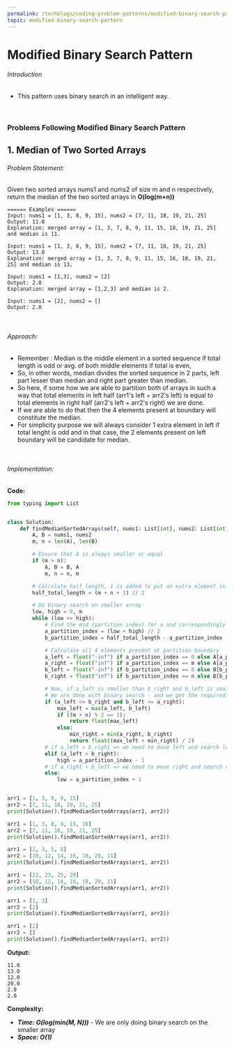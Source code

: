 ```yaml
---
permalink: /techblogs/coding-problem-patterns/modified-binary-search-pattern
topic: modified-binary-search-pattern
---
```




# Modified Binary Search Pattern

###### Introduction

- This pattern uses binary search in an intelligent way.

<br>

### Problems Following Modified Binary Search Pattern

## 1. Median of Two Sorted Arrays

###### Problem Statement:

Given two sorted arrays nums1 and nums2 of size m and n respectively, return the median of the two sorted arrays in **O(log(m+n))**

```
====== Examples ======
Input: nums1 = [1, 3, 8, 9, 15], nums2 = [7, 11, 18, 19, 21, 25]
Output: 11.0
Explanation: merged array = [1, 3, 7, 8, 9, 11, 15, 18, 19, 21, 25] and median is 11.

Input: nums1 = [1, 3, 8, 9, 15], nums2 = [7, 11, 18, 19, 21, 25]
Output: 13.0
Explanation: merged array = [1, 3, 7, 8, 9, 11, 15, 16, 18, 19, 21, 25] and median is 13.

Input: nums1 = [1,3], nums2 = [2]
Output: 2.0
Explanation: merged array = [1,2,3] and median is 2.

Input: nums1 = [2], nums2 = []
Output: 2.0
```

<br>

###### Approach:

- Remember : Median is the middle element in a sorted sequence if total length is odd or avg. of both middle elements if total is even,
- So, in other words, median divides the sorted sequence in 2 parts, left part lesser than median and right part greater than median.
- So here, if some how we are able to partition both of arrays in such a way that total elements in left half (arr1's left + arr2's left) is equal to total elements in right half (arr2's left + arr2's right) we are done.
- If we are able to do that then the 4 elements present at boundary will constitute the median.
- For simplicity purpose we will always consider 1 extra element in left if total lenght is odd and in that case, the 2 elements present on left boundary will be candidate for median.

<br>

###### Implementation:

**Code:**

```python
from typing import List


class Solution:
    def findMedianSortedArrays(self, nums1: List[int], nums2: List[int]) -> float:
        A, B = nums1, nums2
        m, n = len(A), len(B)

        # Ensure that A is always smaller or equal
        if (m > n):
            A, B = B, A
            m, n = n, m

        # Calculate half length, 1 is added to put an extra element in left if total lenght is odd
        half_total_length = (m + n + 1) // 2

        # Do binary search on smaller array
        low, high = 0, m
        while (low <= high):
            # Find the mid (partition index) for a and correspondingly find partition index for b
            a_partition_index = (low + high) // 2
            b_partition_index = half_total_length - a_partition_index

            # Calculate all 4 elements present at partition boundary
            a_left = float("-inf") if a_partition_index == 0 else A[a_partition_index - 1]
            a_right = float("inf") if a_partition_index == m else A[a_partition_index]
            b_left = float("-inf") if b_partition_index == 0 else B[b_partition_index - 1]
            b_right = float("inf") if b_partition_index == n else B[b_partition_index]

            # Now, if a_left is smaller than b_right and b_left is smaller than a_right
            # We are done with binary search - and we get the required partition index
            if (a_left <= b_right and b_left <= a_right):
                max_left = max(a_left, b_left)
                if ((m + n) % 2 == 1):
                    return float(max_left)
                else:
                    min_right = min(a_right, b_right)
                    return float((max_left + min_right) / 2)
            # if a_left > b_right => we need to move left and search left side for required partition index
            elif (a_left > b_right):
                high = a_partition_index - 1
            # if a_right < b_left => we need to move right and search right side for required partition index
            else:
                low = a_partition_index + 1


arr1 = [1, 3, 8, 9, 15]
arr2 = [7, 11, 18, 19, 21, 25]
print(Solution().findMedianSortedArrays(arr1, arr2))

arr1 = [1, 3, 8, 9, 15, 16]
arr2 = [7, 11, 18, 19, 21, 25]
print(Solution().findMedianSortedArrays(arr1, arr2))

arr1 = [2, 3, 5, 8]
arr2 = [10, 12, 14, 16, 18, 20, 21]
print(Solution().findMedianSortedArrays(arr1, arr2))

arr1 = [22, 23, 25, 28]
arr2 = [10, 12, 14, 16, 18, 20, 21]
print(Solution().findMedianSortedArrays(arr1, arr2))

arr1 = [1, 3]
arr2 = [2]
print(Solution().findMedianSortedArrays(arr1, arr2))

arr1 = [2]
arr2 = []
print(Solution().findMedianSortedArrays(arr1, arr2))
```

**Output:**

```
11.0
13.0
12.0
20.0
2.0
2.0
```

**Complexity:**

- ***Time: O(log(min(M, N)))*** - We are only doing binary search on the smaller array
- ***Space: O(1)*** 

<br>

<br>



 



